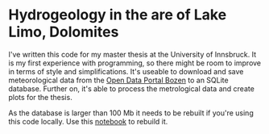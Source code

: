 # Hydrogeology in the are of Lake Limo, Dolomites

I've written this code for my master thesis at the University of Innsbruck. It is my first experience with programming, so there might be room to improve in terms of style and simplifications. It's useable to download and save meteorological data from the [Open Data Portal Bozen](https://data.civis.bz.it/de/dataset/1512fa49-3e97-40d7-9bdb-2fc76c9efe3c/resource/9ca68cd2-2060-4a02-8a04-09b9d4acac40/download/dokumentationopendatameteode.pdf) to an SQLite database. Further on, it's able to process the metrological data and create plots for the thesis. 

As the database is larger than 100 Mb it needs to be rebuilt if you're using this code locally. Use this [notebook]() to rebuild it.
